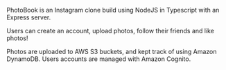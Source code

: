 PhotoBook is an Instagram clone build using NodeJS in Typescript with an Express server. 

Users can create an account, upload photos, follow their friends and like photos! 

Photos are uploaded to AWS S3 buckets, and kept track of using Amazon DynamoDB. Users accounts are managed with Amazon Cognito. 
